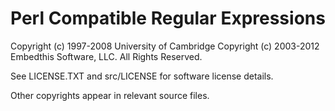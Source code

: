 Perl Compatible Regular Expressions
===================================

Copyright (c) 1997-2008 University of Cambridge
Copyright (c) 2003-2012 Embedthis Software, LLC. All Rights Reserved.

See LICENSE.TXT and src/LICENSE for software license details.

Other copyrights appear in relevant source files.
